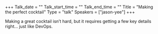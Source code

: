 +++
Talk_date = ""
Talk_start_time = ""
Talk_end_time = ""
Title = "Making the perfect cocktail"
Type = "talk"
Speakers = ["jason-yee"]
+++

Making a great cocktail isn’t hard, but it requires getting a few key details
right… just like DevOps.
